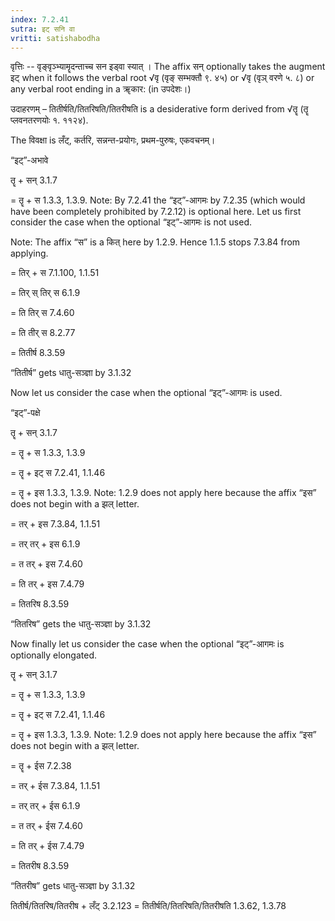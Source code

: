 ```yaml
---
index: 7.2.41
sutra: इट् सनि वा
vritti: satishabodha
---
```



वृत्तिः -- वृङ्वृञ्भ्यामॄदन्ताच्च सन इड्वा स्यात् । The affix सन् optionally takes the augment इट् when it follows the verbal root √वृ (वृङ् सम्भक्तौ ९. ४५) or √वृ (वृञ् वरणे ५. ८) or any verbal root ending in a ॠकार: (in उपदेशः।)


उदाहरणम् – तितीर्षति/तितरिषति/तितरीषति is a desiderative form derived from √तॄ (तॄ प्लवनतरणयोः १. ११२४).

The विवक्षा is लँट्, कर्तरि, सन्नन्त-प्रयोगः, प्रथम-पुरुषः, एकवचनम्।


“इट्”-अभावे

तॄ + सन् 3.1.7

= तॄ + स 1.3.3, 1.3.9. Note: By 7.2.41 the “इट्”-आगमः by 7.2.35 (which would have been completely prohibited by 7.2.12) is optional here. Let us first consider the case when the optional “इट्”-आगमः is not used.

Note: The affix “स” is a कित् here by 1.2.9. Hence 1.1.5 stops 7.3.84 from applying.

= तिर् + स 7.1.100, 1.1.51

= तिर् स् तिर् स 6.1.9

= ति तिर् स 7.4.60

= ति तीर् स 8.2.77

= तितीर्ष 8.3.59

“तितीर्ष” gets धातु-सञ्ज्ञा by 3.1.32


Now let us consider the case when the optional “इट्”-आगमः is used.

“इट्”-पक्षे

तॄ + सन् 3.1.7

= तॄ + स 1.3.3, 1.3.9

= तॄ + इट् स 7.2.41, 1.1.46

= तॄ + इस 1.3.3, 1.3.9. Note: 1.2.9 does not apply here because the affix “इस” does not begin with a झल् letter.

= तर् + इस 7.3.84, 1.1.51

= तर् तर् + इस 6.1.9

= त तर् + इस 7.4.60

= ति तर् + इस 7.4.79

= तितरिष 8.3.59

“तितरिष” gets the धातु-सञ्ज्ञा by 3.1.32


Now finally let us consider the case when the optional “इट्”-आगमः is optionally elongated.

तॄ + सन् 3.1.7

= तॄ + स 1.3.3, 1.3.9

= तॄ + इट् स 7.2.41, 1.1.46

= तॄ + इस 1.3.3, 1.3.9. Note: 1.2.9 does not apply here because the affix “इस” does not begin with a झल् letter.

= तॄ + ईस 7.2.38

= तर् + ईस 7.3.84, 1.1.51

= तर् तर् + ईस 6.1.9

= त तर् + ईस 7.4.60

= ति तर् + ईस 7.4.79

= तितरीष 8.3.59

“तितरीष” gets धातु-सञ्ज्ञा by 3.1.32


तितीर्ष/तितरिष/तितरीष + लँट् 3.2.123 = तितीर्षति/तितरिषति/तितरीषति 1.3.62, 1.3.78

